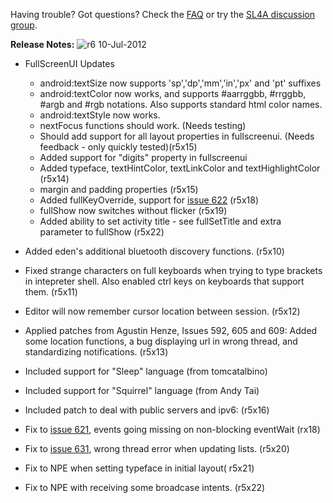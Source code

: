 Having trouble? Got questions? Check the [FAQ](FAQ.md) or try the
[SL4A discussion group](http://groups.google.com/group/android-scripting).

**Release Notes:** ![r6](https://code.google.com/p/android-scripting/source/detail?r=6) 10-Jul-2012

* FullScreenUI Updates

  * android:textSize now supports 'sp','dp','mm','in','px' and 'pt' suffixes
  * android:textColor now works, and supports #aarrggbb, #rrggbb, #argb and #rgb
    notations. Also supports standard html color names.
  * android:textStyle now works.
  * nextFocus functions should work. (Needs testing)
  * Should add support for all layout properties in fullscreenui. (Needs
    feedback - only quickly tested)(r5x15)
  * Added support for "digits" property in fullscreenui
  * Added typeface, textHintColor, textLinkColor and textHighlightColor (r5x14)
  * margin and padding properties (r5x15)
  * Added fullKeyOverride, support for
    [issue 622](https://code.google.com/p/android-scripting/issues/detail?id=622)
    (r5x18)
  * fullShow now switches without flicker (r5x19)
  * Added ability to set activity title - see fullSetTitle and extra parameter
    to fullShow (r5x22)

* Added eden's additional bluetooth discovery functions. (r5x10)
* Fixed strange characters on full keyboards when trying to type brackets in intepreter shell. Also enabled ctrl keys on keyboards that support them. (r5x11)
* Editor will now remember cursor location between session. (r5x12)
* Applied patches from Agustin Henze, Issues 592, 605 and 609: Added some location functions, a bug displaying url in wrong thread, and standardizing notifications. (r5x13)
* Included support for "Sleep" language (from tomcatalbino)
* Included support for "Squirrel" language (from Andy Tai)
* Included patch to deal with public servers and ipv6: (r5x16)
* Fix to [issue 621](https://code.google.com/p/android-scripting/issues/detail?id=621), events going missing on non-blocking eventWait (rx18)
* Fix to [issue 631](https://code.google.com/p/android-scripting/issues/detail?id=631), wrong thread error when updating lists. (r5x20)
* Fix to NPE when setting typeface in initial layout( r5x21)
* Fix to NPE with receiving some broadcase intents. (r5x22)

<!---
 vi: ft=markdown:et:fdm=marker
 -->
